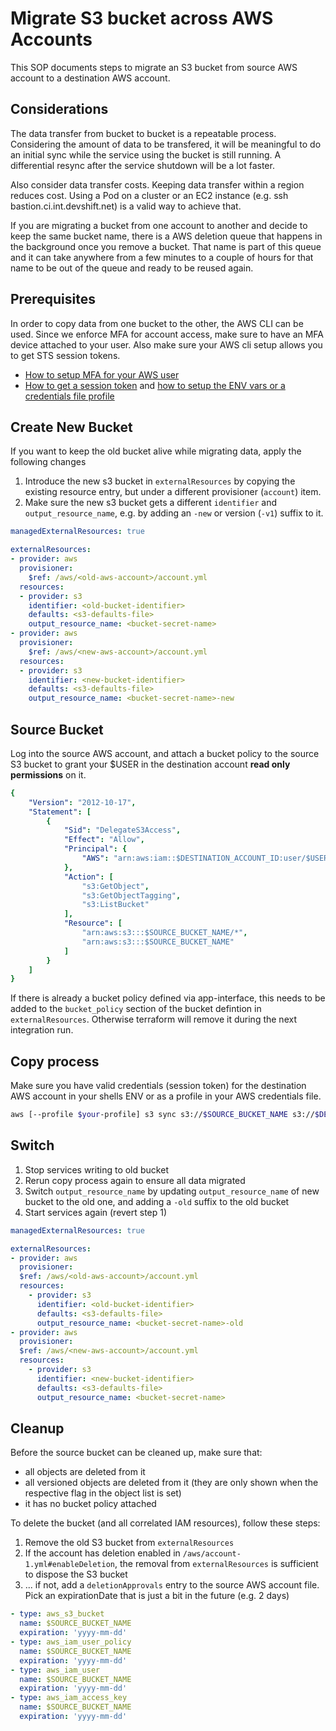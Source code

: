 # Migrate S3 bucket across AWS Accounts

This SOP documents steps to migrate an S3 bucket from source AWS account to a destination AWS account.

## Considerations
The data transfer from bucket to bucket is a repeatable process. Considering the amount of data to be transfered, it will be meaningful to do an initial sync while the service using the bucket is still running. A differential resync after the service shutdown will be a lot faster.

Also consider data transfer costs. Keeping data transfer within a region reduces cost. Using a Pod on a cluster or an EC2 instance (e.g. ssh bastion.ci.int.devshift.net) is a valid way to achieve that.

If you are migrating a bucket from one account to another and decide to keep the same bucket name, there is a AWS deletion queue that happens in the background once you remove a bucket. That name is part of this queue and it can take anywhere from a few minutes to a couple of hours for that name to be out of the queue and ready to be reused again.

## Prerequisites
In order to copy data from one bucket to the other, the AWS CLI can be used. Since we enforce MFA for account access, make sure to have an MFA device attached to your user.
Also make sure your AWS cli setup allows you to get STS session tokens.

* [How to setup MFA for your AWS user](https://docs.aws.amazon.com/IAM/latest/UserGuide/id_credentials_mfa_enable_virtual.html#enable-virt-mfa-for-iam-user)
* [How to get a session token](https://docs.aws.amazon.com/cli/latest/reference/sts/get-session-token.html) and [how to setup the ENV vars or a credentials file profile](https://docs.aws.amazon.com/cli/latest/topic/config-vars.html?highlight=aws_session_token#credentials)

## Create New Bucket

If you want to keep the old bucket alive while migrating data, apply the following changes

1. Introduce the new s3 bucket in `externalResources` by copying the existing resource entry, but under a different provisioner (`account`) item.
1. Make sure the new s3 bucket gets a different `identifier` and `output_resource_name`, e.g. by adding an `-new` or version (`-v1`) suffix to it.

```yaml
managedExternalResources: true

externalResources:
- provider: aws
  provisioner:
    $ref: /aws/<old-aws-account>/account.yml
  resources:
  - provider: s3
    identifier: <old-bucket-identifier>
    defaults: <s3-defaults-file>
    output_resource_name: <bucket-secret-name>
- provider: aws
  provisioner:
    $ref: /aws/<new-aws-account>/account.yml
  resources:
  - provider: s3
    identifier: <new-bucket-identifier>
    defaults: <s3-defaults-file>
    output_resource_name: <bucket-secret-name>-new
```

## Source Bucket

Log into the source AWS account, and attach a bucket policy to the source S3 bucket to grant your $USER in the destination account **read only permissions** on it.

```yaml
{
    "Version": "2012-10-17",
    "Statement": [
        {
            "Sid": "DelegateS3Access",
            "Effect": "Allow",
            "Principal": {
                "AWS": "arn:aws:iam::$DESTINATION_ACCOUNT_ID:user/$USER"
            },
            "Action": [
                "s3:GetObject",
                "s3:GetObjectTagging",
                "s3:ListBucket"
            ],
            "Resource": [
                "arn:aws:s3:::$SOURCE_BUCKET_NAME/*",
                "arn:aws:s3:::$SOURCE_BUCKET_NAME"
            ]
        }
    ]
}
```

If there is already a bucket policy defined via app-interface, this needs to be added to the `bucket_policy` section of the bucket defintion in `externalResources`. Otherwise terraform will remove it during the next integration run.

## Copy process
Make sure you have valid credentials (session token) for the destination AWS account in your shells ENV or as a profile in your AWS credentials file.

```bash
aws [--profile $your-profile] s3 sync s3://$SOURCE_BUCKET_NAME s3://$DESTINATION_BUCKET_NAME
```

## Switch

1. Stop services writing to old bucket
2. Rerun copy process again to ensure all data migrated
3. Switch `output_resource_name` by updating `output_resource_name` of new bucket to the old one, and adding a `-old` suffix to the old bucket
4. Start services again (revert step 1)

```yaml
managedExternalResources: true

externalResources:
- provider: aws
  provisioner:
  $ref: /aws/<old-aws-account>/account.yml
  resources:
    - provider: s3
      identifier: <old-bucket-identifier>
      defaults: <s3-defaults-file>
      output_resource_name: <bucket-secret-name>-old
- provider: aws
  provisioner:
  $ref: /aws/<new-aws-account>/account.yml
  resources:
    - provider: s3
      identifier: <new-bucket-identifier>
      defaults: <s3-defaults-file>
      output_resource_name: <bucket-secret-name>
```

## Cleanup

Before the source bucket can be cleaned up, make sure that:
* all objects are deleted from it
* all versioned objects are deleted from it (they are only shown when the respective flag in the object list is set)
* it has no bucket policy attached

To delete the bucket (and all correlated IAM resources), follow these steps:

1. Remove the old S3 bucket from `externalResources`
1. If the account has deletion enabled in `/aws/account-1.yml#enableDeletion`, the removal from `externalResources` is sufficient to dispose the S3 bucket
1. ... if not, add a `deletionApprovals` entry to the source AWS account file. Pick an expirationDate that is just a bit in the future (e.g. 2 days)

```yaml
- type: aws_s3_bucket
  name: $SOURCE_BUCKET_NAME
  expiration: 'yyyy-mm-dd'
- type: aws_iam_user_policy
  name: $SOURCE_BUCKET_NAME
  expiration: 'yyyy-mm-dd'
- type: aws_iam_user
  name: $SOURCE_BUCKET_NAME
  expiration: 'yyyy-mm-dd'
- type: aws_iam_access_key
  name: $SOURCE_BUCKET_NAME
  expiration: 'yyyy-mm-dd'
```
